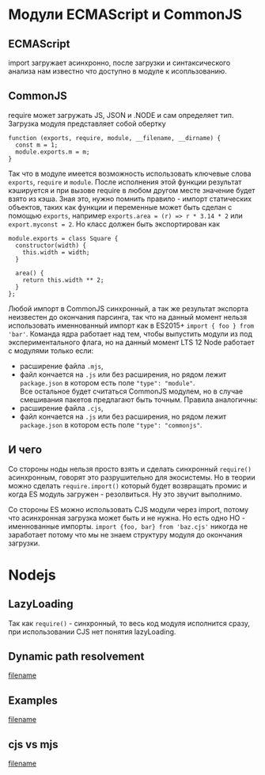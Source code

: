 # Модули ECMAScript и CommonJS
## ECMAScript
import загружает асинхронно, после загрузки и синтаксического анализа нам известно что доступно в модуле к исопльзованию.
## CommonJS
require может загружать JS, JSON и .NODE и сам определяет тип.
Загрузка модуля представляет собой обертку 
```
function (exports, require, module, __filename, __dirname) {
  const m = 1;
  module.exports.m = m;
}
```
Так что в модуле имеется возможность использовать ключевые слова `exports`, `require` и `module`. После исполнения этой функции результат кэшируется и при вызове require в любом другом месте значение будет взято из кэша. 
Зная это, нужно помнить правило - импорт статических объектов, таких как функции и переменные может быть сделан с помощью `exports`, например `exports.area = (r) => r * 3.14 * 2` или `export.myconst = 2`. Но класс должен быть экспортирован как 
```
module.exports = class Square {
  constructor(width) {
    this.width = width;
  }

  area() {
    return this.width ** 2;
  }
};
```

Любой импорт в CommonJS синхронный, а так же результат экспорта неизвестен до окончания парсинга, так что на данный момент нельзя использовать именнованный импорт как в ES2015+ `import { foo } from 'bar'`. 
Команда ядра работает над тем, чтобы выпустить модули из под экспериментального флага, но на данный момент LTS 12 Node работает с модулями только если: 
* расширение файла `.mjs`, 
* файл кончается на `.js` или без расширения, но рядом лежит `package.json` в котором есть поле `"type": "module"`.  
Все остальное будет считаться CommonJS модулем, но в случае смешивания пакетов предлагают быть точным. Правила аналогичны:   
* расширение файла `.cjs`, 
* файл кончается на `.js` или без расширения, но рядом лежит `package.json` в котором есть поле `"type": "commonjs"`. 

## И чего
Со стороны ноды нельзя просто взять и сделать синхронный `require()` асинхронным, говорят это разрушительно для экосистемы. Но в теории можно сделать `require.import()` который будет возвращать промис и когда ES модуль загружен - резолвиться. Ну это звучит выполнимо.

Со стороны ES можно использовать CJS модули через import, потому что асинхронная загрузка может быть и не нужна. Но есть одно НО - именнованные импорты.
`import {foo, bar} from 'baz.cjs'` никогда не заработает потому что мы не знаем структуру модуля до окончания загрузки.

# Nodejs
## LazyLoading
Так как `require()` - синхронный, то весь код модуля исполнится сразу, при использовании CJS нет понятия lazyLoading.

## Dynamic path resolvement

[filename](example/dynamic-path/index.js ':include :type=code')

## Examples

[filename](example/exports/index.js ':include :type=code')

## cjs vs mjs

[filename](example/ejs-cjs/index.js ':include :type=code')